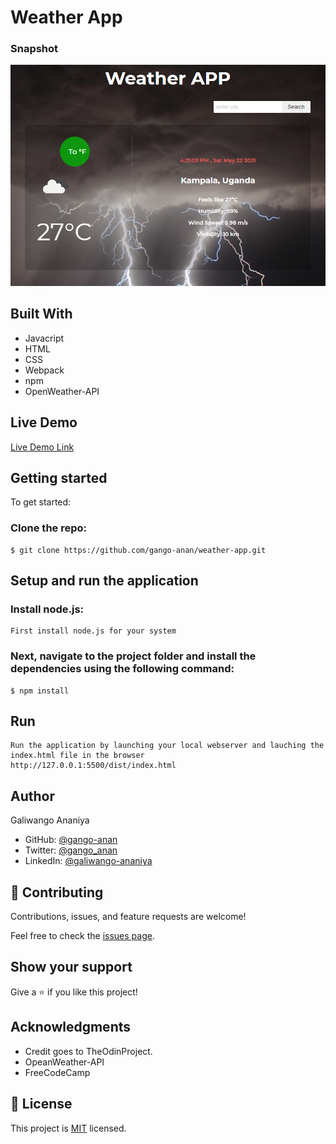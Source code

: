 # Weather App


### Snapshot
![Snapshot](./dist/images/snapshot.png)


## Built With

- Javacript
- HTML
- CSS
- Webpack
- npm
- OpenWeather-API

## Live Demo

[Live Demo Link](https://gango-anan.github.io/weather-app/)


## Getting started
To get started:

### Clone the repo: 
```
$ git clone https://github.com/gango-anan/weather-app.git

```

## Setup and run the application
### Install node.js:
```
First install node.js for your system
```
### Next, navigate to the project folder and install the dependencies using the following command:
```
$ npm install
```
## Run 
```
Run the application by launching your local webserver and lauching the index.html file in the browser
http://127.0.0.1:5500/dist/index.html
```
## Author

Galiwango Ananiya

- GitHub: [@gango-anan](https://github.com/gango-anan) 
- Twitter: [@gango_anan](https://twitter.com/gango_anan) 
- LinkedIn: [@galiwango-ananiya](https://www.linkedin.com/in/galiwango-ananiya-0800821b4/) 

## 🤝 Contributing

Contributions, issues, and feature requests are welcome!

Feel free to check the [issues page](https://github.com/gango-anan/weather-app/issues).

## Show your support

Give a ⭐️ if you like this project!

## Acknowledgments
- Credit goes to TheOdinProject.
- OpeanWeather-API
- FreeCodeCamp


## 📝 License

This project is [MIT](https://github.com/gango-anan/weather-app/blob/master/LICENSE) licensed.

